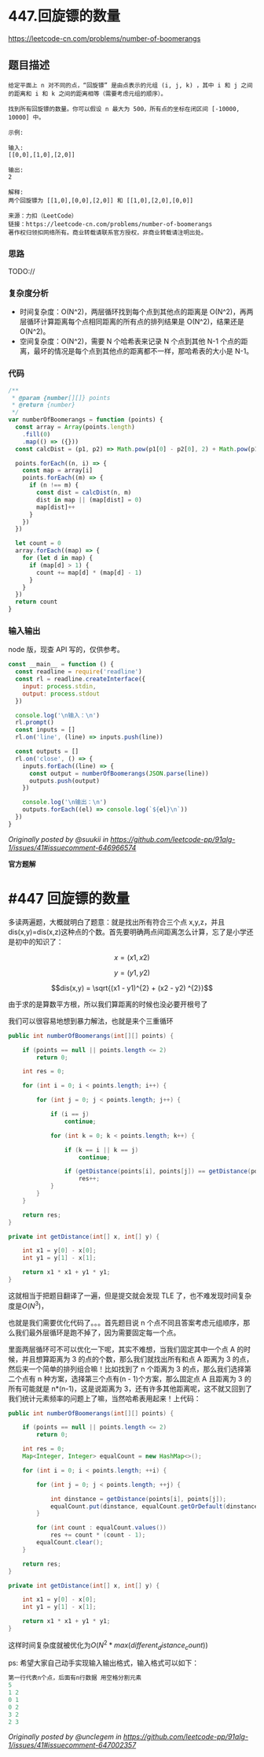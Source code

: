 # 447.回旋镖的数量

https://leetcode-cn.com/problems/number-of-boomerangs

## 题目描述

```
给定平面上 n 对不同的点，“回旋镖” 是由点表示的元组 (i, j, k) ，其中 i 和 j 之间的距离和 i 和 k 之间的距离相等（需要考虑元组的顺序）。

找到所有回旋镖的数量。你可以假设 n 最大为 500，所有点的坐标在闭区间 [-10000, 10000] 中。

示例:

输入:
[[0,0],[1,0],[2,0]]

输出:
2

解释:
两个回旋镖为 [[1,0],[0,0],[2,0]] 和 [[1,0],[2,0],[0,0]]

来源：力扣（LeetCode）
链接：https://leetcode-cn.com/problems/number-of-boomerangs
著作权归领扣网络所有。商业转载请联系官方授权，非商业转载请注明出处。
```

### 思路

TODO://

### 复杂度分析

- 时间复杂度：O(N^2)，两层循环找到每个点到其他点的距离是 O(N^2)，再两层循环计算距离每个点相同距离的所有点的排列结果是 O(N^2)，结果还是 O(N^2)。
- 空间复杂度：O(N^2)，需要 N 个哈希表来记录 N 个点到其他 N-1 个点的距离，最坏的情况是每个点到其他点的距离都不一样，那哈希表的大小是 N-1。

### 代码

```js
/**
 * @param {number[][]} points
 * @return {number}
 */
var numberOfBoomerangs = function (points) {
  const array = Array(points.length)
    .fill(0)
    .map(() => ({}))
  const calcDist = (p1, p2) => Math.pow(p1[0] - p2[0], 2) + Math.pow(p1[1] - p2[1], 2)

  points.forEach((n, i) => {
    const map = array[i]
    points.forEach((m) => {
      if (n !== m) {
        const dist = calcDist(n, m)
        dist in map || (map[dist] = 0)
        map[dist]++
      }
    })
  })

  let count = 0
  array.forEach((map) => {
    for (let d in map) {
      if (map[d] > 1) {
        count += map[d] * (map[d] - 1)
      }
    }
  })
  return count
}
```

### 输入输出

node 版，现查 API 写的，仅供参考。

```js
const __main__ = function () {
  const readline = require('readline')
  const rl = readline.createInterface({
    input: process.stdin,
    output: process.stdout
  })

  console.log('\n输入：\n')
  rl.prompt()
  const inputs = []
  rl.on('line', (line) => inputs.push(line))

  const outputs = []
  rl.on('close', () => {
    inputs.forEach((line) => {
      const output = numberOfBoomerangs(JSON.parse(line))
      outputs.push(output)
    })

    console.log('\n输出：\n')
    outputs.forEach((el) => console.log(`${el}\n`))
  })
}
```

_Originally posted by @suukii in https://github.com/leetcode-pp/91alg-1/issues/41#issuecomment-646966574_

**官方题解**

# #447 回旋镖的数量

多读两遍题，大概就明白了题意：就是找出所有符合三个点 x,y,z，并且 dis(x,y)=dis(x,z)这种点的个数。首先要明确两点间距离怎么计算，忘了是小学还是初中的知识了：

$$x=(x1,x2)$$

$$y=(y1,y2)$$

$$dis(x,y) = \sqrt{(x1 - y1)^{2} + (x2 - y2) ^{2}}$$

由于求的是算数平方根，所以我们算距离的时候也没必要开根号了

我们可以很容易地想到暴力解法，也就是来个三重循环

```java
public int numberOfBoomerangs(int[][] points) {

    if (points == null || points.length <= 2)
        return 0;

    int res = 0;

    for (int i = 0; i < points.length; i++) {

        for (int j = 0; j < points.length; j++) {

            if (i == j)
                continue;

            for (int k = 0; k < points.length; k++) {

                if (k == i || k == j)
                    continue;

                if (getDistance(points[i], points[j]) == getDistance(points[i], points[k]))
                    res++;
            }
        }
    }

    return res;
}

private int getDistance(int[] x, int[] y) {

    int x1 = y[0] - x[0];
    int y1 = y[1] - x[1];

    return x1 * x1 + y1 * y1;
}
```

这就相当于把题目翻译了一遍，但是提交就会发现 TLE 了，也不难发现时间复杂度是$O(N^{3})$，

也就是我们需要优化代码了。。。首先题目说 n 个点不同且答案考虑元组顺序，那么我们最外层循环是跑不掉了，因为需要固定每一个点。

里面两层循环可不可以优化一下呢，其实不难想，当我们固定其中一个点 A 的时候，并且想算距离为 3 的点的个数，那么我们就找出所有和点 A 距离为 3 的点，然后来一个简单的排列组合嘛！比如找到了 n 个距离为 3 的点，那么我们选择第二个点有 n 种方案，选择第三个点有(n - 1)个方案，那么固定点 A 且距离为 3 的所有可能就是 n\*(n-1)，这是说距离为 3，还有许多其他距离呢，这不就又回到了我们统计元素频率的问题上了嘛，当然哈希表用起来！上代码：

```java
public int numberOfBoomerangs(int[][] points) {

    if (points == null || points.length <= 2)
        return 0;

    int res = 0;
    Map<Integer, Integer> equalCount = new HashMap<>();

    for (int i = 0; i < points.length; ++i) {

        for (int j = 0; j < points.length; ++j) {

            int dinstance = getDistance(points[i], points[j]);
            equalCount.put(dinstance, equalCount.getOrDefault(dinstance, 0) + 1);
        }

        for (int count : equalCount.values())
            res += count * (count - 1);
        equalCount.clear();
    }

    return res;
}

private int getDistance(int[] x, int[] y) {

    int x1 = y[0] - x[0];
    int y1 = y[1] - x[1];

    return x1 * x1 + y1 * y1;
}
```

这样时间复杂度就被优化为$O(N^{2} * max(different_distance_count))$

ps: 希望大家自己动手实现输入输出格式，输入格式可以如下：

```java
第一行代表n个点，后面有n行数据 用空格分割元素
5
1 2
0 1
0 2
3 2
2 3
```

_Originally posted by @unclegem in https://github.com/leetcode-pp/91alg-1/issues/41#issuecomment-647002357_
